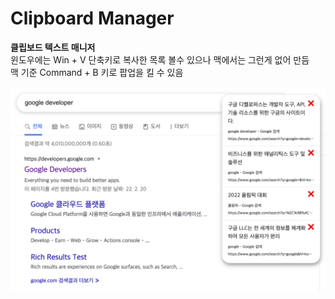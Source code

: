 # Clipboard Manager  
**클립보드 텍스트 매니저**  
윈도우에는 Win + V 단축키로 복사한 목록 볼수 있으나 맥에서는 그런게 없어 만듬  
맥 기준 Command + B 키로 팝업을 킬 수 있음

<img src="public/screenshot.png">